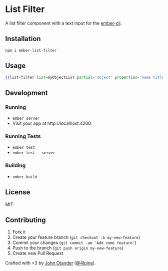 # List Filter

A list filter component with a text input for the [ember-cli](http://www.ember-cli.com/).

## Installation

```
npm i ember-list-filter
```

## Usage

```hbs
{{list-filter list=myObjectList partial='object' properties='name title description'}}
```

## Development

### Running

* `ember server`
* Visit your app at http://localhost:4200.

### Running Tests

* `ember test`
* `ember test --server`

### Building

* `ember build`

## License

MIT

## Contributing

1. Fork it
2. Create your feature branch (`git checkout -b my-new-feature`)
3. Commit your changes (`git commit -am 'Add some feature'`)
4. Push to the branch (`git push origin my-new-feature`)
5. Create new Pull Request

Crafted with <3 by [John Otander](http://johnotander.com) ([@4lpine](https://twitter.com/4lpine)).

